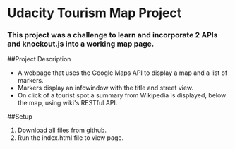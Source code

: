 # Udacity Tourism Map Project
### This project was a challenge to learn and incorporate 2 APIs and knockout.js into a working map page.

##Project Description
* A webpage that uses the Google Maps API to display a map and a list of markers.
* Markers display an infowindow with the title and street view.
* On click of a tourist spot a summary from Wikipedia is displayed, below the map, using wiki's RESTful API.

##Setup
1. Download all files from github.
1. Run the index.html file to view page.
